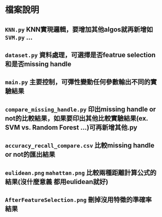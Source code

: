 # 檔案說明
## `KNN.py` KNN實現邏輯，要增加其他algos就再新增如 `SVM.py` ...
## `dataset.py` 資料處理，可選擇是否featrue selection和是否missing handle
## `main.py` 主要控制，可彈性變動任何參數輸出不同的實驗結果
## `compare_missing_handle.py` 印出missing handle or not的比較結果，如果要印出其他比較實驗結果(ex. SVM vs. Random Forest ...)可再新增其他.py
## `accuracy_recall_compare.csv` 比較missing handle or not的匯出結果
## `eulidean.png` `mahattan.png` 比較兩種距離計算公式的結果(沒什麼意義 都用eulidean就好)
## `AfterFeatureSelection.png` 刪掉沒用特徵的準確率結果

